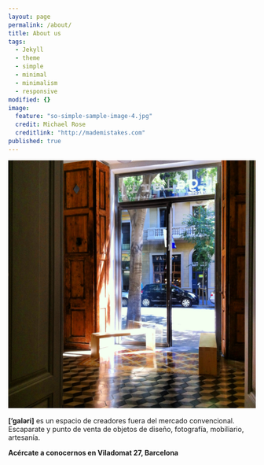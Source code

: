 ```yaml
---
layout: page
permalink: /about/
title: About us
tags: 
  - Jekyll
  - theme
  - simple
  - minimal
  - minimalism
  - responsive
modified: {}
image: 
  feature: "so-simple-sample-image-4.jpg"
  credit: Michael Rose
  creditlink: "http://mademistakes.com"
published: true
---
```


![](/IMG_5327.JPG)


**[’galəri]** es un espacio de creadores fuera del mercado convencional. Escaparate y punto de venta de objetos de diseño, fotografía, mobiliario, artesanía.

**Acércate a conocernos en Viladomat 27, Barcelona**




[^1]: Example: *domain.com/category-name/post-title*